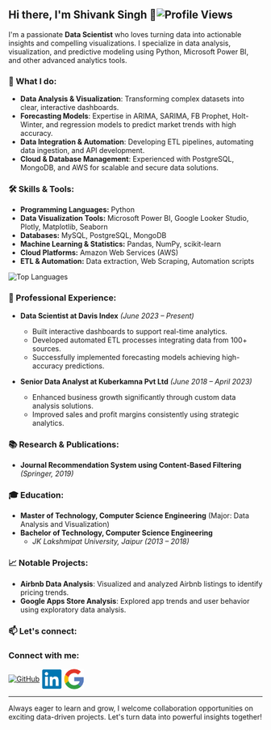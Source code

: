## Hi there, I'm Shivank Singh 👋![Profile Views](https://komarev.com/ghpvc/?username=Shivanks95&color=blue&style=flat)

I'm a passionate **Data Scientist** who loves turning data into actionable insights and compelling visualizations. I specialize in data analysis, visualization, and predictive modeling using Python, Microsoft Power BI, and other advanced analytics tools.

### 🌱 What I do:
- **Data Analysis & Visualization**: Transforming complex datasets into clear, interactive dashboards.
- **Forecasting Models**: Expertise in ARIMA, SARIMA, FB Prophet, Holt-Winter, and regression models to predict market trends with high accuracy.
- **Data Integration & Automation**: Developing ETL pipelines, automating data ingestion, and API development.
- **Cloud & Database Management**: Experienced with PostgreSQL, MongoDB, and AWS for scalable and secure data solutions.

### 🛠 Skills & Tools:

- **Programming Languages:** Python
- **Data Visualization Tools:** Microsoft Power BI, Google Looker Studio, Plotly, Matplotlib, Seaborn
- **Databases:** MySQL, PostgreSQL, MongoDB
- **Machine Learning & Statistics:** Pandas, NumPy, scikit-learn
- **Cloud Platforms:** Amazon Web Services (AWS)
- **ETL & Automation:** Data extraction, Web Scraping, Automation scripts

![Top Languages](https://github-readme-stats.vercel.app/api/top-langs?username=Shivanks95&show_icons=true&locale=en&layout=compact)

### 🚀 Professional Experience:
- **Data Scientist at Davis Index** *(June 2023 – Present)*
  - Built interactive dashboards to support real-time analytics.
  - Developed automated ETL processes integrating data from 100+ sources.
  - Successfully implemented forecasting models achieving high-accuracy predictions.

- **Senior Data Analyst at Kuberkamna Pvt Ltd** *(June 2018 – April 2023)*
  - Enhanced business growth significantly through custom data analysis solutions.
  - Improved sales and profit margins consistently using strategic analytics.

### 📚 Research & Publications:
- **Journal Recommendation System using Content-Based Filtering** *(Springer, 2019)*

### 🎓 Education:
- **Master of Technology, Computer Science Engineering** (Major: Data Analysis and Visualization)
- **Bachelor of Technology, Computer Science Engineering**
  - *JK Lakshmipat University, Jaipur (2013 – 2018)*

### 📈 Notable Projects:
- **Airbnb Data Analysis**: Visualized and analyzed Airbnb listings to identify pricing trends.
- **Google Apps Store Analysis**: Explored app trends and user behavior using exploratory data analysis.

### 📫 Let's connect:
### Connect with me:
<p align="left">
<a href="https://github.com/Shivanks95" target="blank"><img align="center" src="https://cdn.jsdelivr.net/gh/devicons/devicon/icons/github/github-original-white.svg" alt="GitHub" height="40" width="40"/></a>
<a href="https://linkedin.com/in/shivank-singh-092987113" target="blank"><img align="center" src="https://raw.githubusercontent.com/devicons/devicon/master/icons/linkedin/linkedin-original.svg" alt="LinkedIn" height="40" width="40"/></a>
<a href="mailto:Ershivank1@gmail.com" target="blank"><img align="center" src="https://raw.githubusercontent.com/devicons/devicon/master/icons/google/google-original.svg" alt="Email" height="40" width="40"/></a>
</p>


---

Always eager to learn and grow, I welcome collaboration opportunities on exciting data-driven projects. Let's turn data into powerful insights together!

